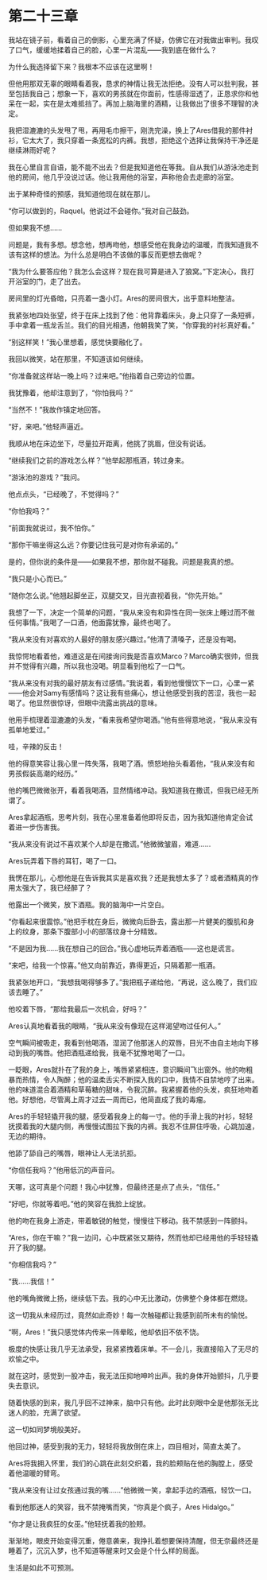 # 第二十三章

我站在镜子前，看着自己的倒影，心里充满了怀疑，仿佛它在对我做出审判。我叹了口气，缓缓地揉着自己的脸，心里一片混乱——我到底在做什么？

为什么我选择留下来？我根本不应该在这里啊！

但他用那双无辜的眼睛看着我，恳求的神情让我无法拒绝。没有人可以批判我，甚至包括我自己；想象一下，喜欢的男孩就在你面前，性感得湿透了，正恳求你和他呆在一起，实在是太难抵挡了。再加上脑海里的酒精，让我做出了很多不理智的决定。

我把湿漉漉的头发甩了甩，再用毛巾擦干，刚洗完澡，换上了Ares借我的那件衬衫，它太大了，我只穿着一条宽松的内裤。我想，拒绝这个选择让我保持干净还是继续淋雨好呢？

我在心里自言自语，能不能不出去？但是我知道他在等我。自从我们从游泳池走到他的房间，他几乎没说过话。他让我用他的浴室，声称他会去走廊的浴室。

出于某种奇怪的预感，我知道他现在就在那儿。

“你可以做到的，Raquel。他说过不会碰你。”我对自己鼓劲。

但如果我不想……

问题是，我有多想。想念他，想再吻他，想感受他在我身边的温暖，而我知道我不该有这样的想法。为什么总是明白不该做的事反而更想去做呢？

“我为什么要答应他？我怎么会这样？现在我可算是进入了狼窝。”下定决心，我打开浴室的门，走了出去。

房间里的灯光昏暗，只亮着一盏小灯。Ares的房间很大，出乎意料地整洁。

我紧张地四处张望，终于在床上找到了他：他背靠着床头，身上只穿了一条短裤，手中拿着一瓶龙舌兰。我们的目光相遇，他朝我笑了笑，“你穿我的衬衫真好看。”

“别这样笑！”我心里想着，感觉快要融化了。

我回以微笑，站在那里，不知道该如何继续。

“你准备就这样站一晚上吗？过来吧。”他指着自己旁边的位置。

我犹豫着，他却注意到了，“你怕我吗？”

“当然不！”我故作镇定地回答。

“好，来吧。”他轻声逼近。

我顺从地在床边坐下，尽量拉开距离，他挑了挑眉，但没有说话。

“继续我们之前的游戏怎么样？”他举起那瓶酒，转过身来。

“游泳池的游戏？”我问。

他点点头，“已经晚了，不觉得吗？”

“你怕我吗？”

“前面我就说过，我不怕你。”

“那你干嘛坐得这么远？你要记住我可是对你有承诺的。”

是的，但你说的条件是——如果我不想，那你就不碰我。问题是我真的想。

“我只是小心而已。”

“随你怎么说。”他翘起脚坐正，双腿交叉，目光直视着我，“你先开始。”

我想了一下，决定一个简单的问题，“我从来没有和异性在同一张床上睡过而不做任何事情。”我喝了一口酒，他面露犹豫，最终也喝了。

“我从来没有对喜欢的人最好的朋友感兴趣过。”他清了清嗓子，还是没有喝。

我惊愕地看着他，难道这是在间接询问我是否喜欢Marco？Marco确实很帅，但我并不觉得有兴趣，所以我也没喝。明显看到他松了一口气。

“我从来没有对我的最好朋友有过感情。”我说着，看到他慢慢饮下一口，心里一紧——他会对Samy有感情吗？这让我有些痛心，想让他感受到我的苦涩，我也一起喝了。他显然很惊讶，但眼中流露出挑战的意味。

他用手梳理着湿漉漉的头发，“看来我希望你喝酒。”他有些得意地说，“我从来没有孤单地爱过。”

哇，辛辣的反击！

他的得意笑容让我心里一阵失落，我喝了酒。愤怒地抬头看着他，“我从来没有和男孩假装高潮的经历。”

他的嘴巴微微张开，看着我喝酒，显然情绪冲动。我知道我在撒谎，但我已经无所谓了。

Ares拿起酒瓶，思考片刻，我在心里准备着他即将反击，因为我知道他肯定会试着进一步伤害我。

“我从来没有说过不喜欢某个人却是在撒谎。”他微微皱眉，难道……

Ares玩弄着下唇的耳钉，喝了一口。

我愣在那儿，心想他是在告诉我其实是喜欢我？还是我想太多了？或者酒精真的作用太强大了，我已经醉了？

他露出一个微笑，放下酒瓶。我的脑海中一片空白。

“你看起来很震惊。”他把手枕在身后，微微向后卧去，露出那一片健美的腹肌和身上的纹身，那条下腹部小小的部落纹身十分精致。

“不是因为我……我在想自己的回合。”我心虚地玩弄着酒瓶——这也是谎言。

“来吧，给我一个惊喜。”他又向前靠近，靠得更近，只隔着那一瓶酒。

我紧张地开口，“我想我喝得够多了。”我把瓶子递给他，“再说，这么晚了，我们应该去睡了。”

他咬着下唇，“那给我最后一次机会，好吗？”

Ares认真地看着我的眼睛，“我从来没有像现在这样渴望吻过任何人。”

空气瞬间被吸走，我看到他喝酒，湿润了他那迷人的双唇，目光不由自主地向下移动到我的嘴唇。他把酒瓶递给我，我毫不犹豫地喝了一口。

一眨眼，Ares就扑在了我的身上，嘴唇紧紧相连，意识瞬间飞出窗外。他的吻粗暴而热情，令人陶醉；他的温柔舌尖不断探入我的口中，我情不自禁地哼了出来。他的味道混合着酒精和草莓糖的甜味，令我沉醉。我紧握着他的头发，疯狂地吻着他。好想他，尽管离上周才过去一周而已，他简直成了我的毒瘤。

Ares的手轻轻撬开我的腿，感受着我身上的每一寸。他的手滑上我的衬衫，轻轻抚摸着我的大腿内侧，再慢慢试图拉下我的内裤。我忍不住屏住呼吸，心跳加速，无边的期待。

他舔了舔自己的嘴唇，眼神让人无法抗拒。

“你信任我吗？”他用低沉的声音问。

天哪，这可真是个问题！我心中犹豫，但最终还是点了点头，“信任。”

“好吧，你就等着吧。”他的笑容在我脸上绽放。

他的吻在我身上游走，带着敏锐的触觉，慢慢往下移动。我不禁感到一阵颤抖。

“Ares，你在干嘛？”我一边问，心中既紧张又期待，然而他却已经用他的手轻轻撬开了我的腿。

“你相信我吗？”

“我......我信！”

他的嘴角微微上扬，继续低下去。我的心中无比激动，仿佛整个身体都在燃烧。

这一切我从未经历过，竟然如此奇妙！每一次触碰都让我感到前所未有的愉悦。

“啊，Ares！”我只感觉体内传来一阵晕眩，他却依旧不依不饶。

极度的快感让我几乎无法承受，我紧紧拽着床单。不一会儿，我直接陷入了无尽的欢愉之中。

就在这时，感觉到一股冲击，我无法压抑地呻吟出声。我的身体开始颤抖，几乎要失去意识。

随着快感的到来，我几乎回不过神来，脑中只有他。此时此刻眼中全是他那张无比迷人的脸，充满了欲望。

这一切如同梦境般美好。

他回过神，感受到我的无力，轻轻将我放倒在床上，四目相对，简直太美了。

Ares将我拥入怀里，我们的心跳在此刻交织着，我的脸颊贴在他的胸膛上，感受着他温暖的臂弯。

“我从来没有让过女孩通过我的嘴……”他微微一笑，拿起手边的酒瓶，轻饮一口。

看到他那迷人的笑容，我不禁掩嘴而笑，“你真是个疯子，Ares Hidalgo。”

“你才是让我疯狂的女巫。”他轻抚着我的脸颊。

渐渐地，眼皮开始变得沉重，倦意袭来，我挣扎着想要保持清醒，但无奈最终还是睡着了，沉沉入梦，也不知道等醒来时又会是个什么样的局面。

生活是如此不可预测。